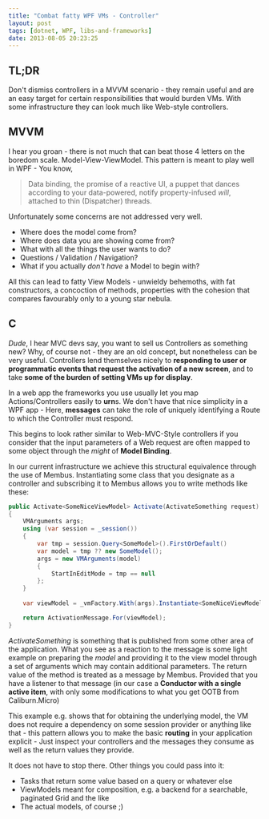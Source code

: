 ```yaml
---
title: "Combat fatty WPF VMs - Controller"
layout: post
tags: [dotnet, WPF, libs-and-frameworks]
date: 2013-08-05 20:23:25
---
```


## TL;DR
Don't dismiss controllers in a MVVM scenario - they remain useful and are an easy target for certain responsibilities that would burden VMs. With some infrastructure they can look much like Web-style controllers.

## MVVM

I hear you groan - there is not much that can beat those 4 letters on the boredom scale. Model-View-ViewModel.
This pattern is meant to play well in WPF - You know, 

> Data binding, the promise of a reactive UI, 
> a puppet that dances according to your data-powered, notify property-infused _will_, 
> attached to thin (Dispatcher) threads.

Unfortunately some concerns are not addressed very well.

* Where does the model come from?
* Where does data you are showing come from?
* What with all the things the user wants to do?
* Questions / Validation / Navigation?
* What if you actually _don't have_ a Model to begin with?

All this can lead to fatty View Models - unwieldy behemoths, with fat constructors, a concoction of methods, properties with the cohesion that compares favourably only to a young star nebula.

## C

_Dude_, I hear MVC devs say, you want to sell us Controllers as something new? Why, of course not - they are an old concept, but nonetheless can be very useful. Controllers lend themselves nicely to **responding to user or programmatic events that request the activation of a new screen**, and to take **some of the burden of setting VMs up for display**.

In a web app the frameworks you use usually let you map Actions/Controllers easily to **urn**s. We don't have that nice simplicity in a WPF app - Here, **messages** can take the role of uniquely identifying a Route to which the Controller must respond.

This begins to look rather similar to Web-MVC-Style controllers if you consider that the input parameters of a Web request are often mapped to some object through the *might* of **Model Binding**.

In our current infrastructure we achieve this structural equivalence through the use of Membus. Instantiating some class that you designate as a controller and subscribing it to Membus allows you to write methods like these:

```csharp
public Activate<SomeNiceViewModel> Activate(ActivateSomething request)
{
	VMArguments args;
	using (var session = _session())
	{
		var tmp = session.Query<SomeModel>().FirstOrDefault()
		var model = tmp ?? new SomeModel();
		args = new VMArguments(model)
		{
			StartInEditMode = tmp == null
		};
	}
	
	var viewModel = _vmFactory.With(args).Instantiate<SomeNiceViewModel>();

	return ActivationMessage.For(viewModel);
}
```

_ActivateSomething_ is something that is published from some other area of the application. What you see as a reaction to the message is some light example on preparing the *model* and providing it to the view model through a set of arguments which may contain additional parameters. The return value of the method is treated as a message by Membus. Provided that you have a listener to that message (in our case a **Conductor with a single active item**, with only some modifications to what you get OOTB from Caliburn.Micro)

This example e.g. shows that for obtaining the underlying model, the VM does not require a dependency on some session provider or anything like that - this pattern allows you to make the basic **routing** in your application explicit - Just inspect your controllers and the messages they consume as well as the return values they provide. 

It does not have to stop there. Other things you could pass into it:

* Tasks that return some value based on a query or whatever else
* ViewModels meant for composition, e.g. a backend for a searchable, paginated Grid and the like
* The actual models, of course ;)
